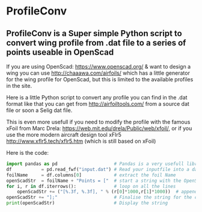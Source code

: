 # ProfileConv
## ProfileConv is a Super simple Python script to convert wing profile from .dat file to a series of points useable in OpenScad

If you are using OpenScad: https://www.openscad.org/ & want to design a wing you can use http://chaaawa.com/airfoils/  which has a little generator for the wing profile for OpenScad, but this is limited to the available profiles in the site.

Here is a little Python script to convert any profile you can find in the .dat format like that you can get from http://airfoiltools.com/ from a source dat file or soon a Selig dat file.

This is even more usefull if you need to modify the profile with the famous xFoil from Marc Drela: https://web.mit.edu/drela/Public/web/xfoil/, or if you use the more modern aircraft design tool xFlr5 http://www.xflr5.tech/xflr5.htm (which is still based on xFoil)

Here is the code:
```python
import pandas as pd                     # Pandas is a very usefull library alowing this script to be super short
df           = pd.read_fwf("input.dat") # Read your inputfile into a dataframe
foilName     = df.columns[0]            # extract the foil Name
openScadStr  = foilName + "Points = ["  # start a string with the OpenScad command
for i, r in df.iterrows():              # loop on all the lines
    openScadStr += ("[%.3f, %.3f], " % (r[0]*1000,r[1]*1000))  # append each line on the string
openScadStr += "];"                     # Finalise the string for the command to be complete
print(openScadStr)                      # Display the string
```
